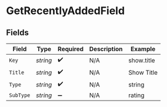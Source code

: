 # GetRecentlyAddedField


## Fields

| Field              | Type               | Required           | Description        | Example            |
| ------------------ | ------------------ | ------------------ | ------------------ | ------------------ |
| `Key`              | *string*           | :heavy_check_mark: | N/A                | show.title         |
| `Title`            | *string*           | :heavy_check_mark: | N/A                | Show Title         |
| `Type`             | *string*           | :heavy_check_mark: | N/A                | string             |
| `SubType`          | *string*           | :heavy_minus_sign: | N/A                | rating             |